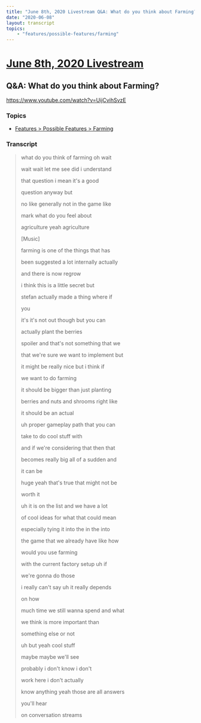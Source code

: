 ```yaml
---
title: "June 8th, 2020 Livestream Q&A: What do you think about Farming?"
date: "2020-06-08"
layout: transcript
topics:
    - "features/possible-features/farming"
---
```

# [June 8th, 2020 Livestream](../2020-06-08.md)
## Q&A: What do you think about Farming?
https://www.youtube.com/watch?v=UijCvihSvzE

### Topics
* [Features > Possible Features > Farming](../topics/features/possible-features/farming.md)

### Transcript

> what do you think of farming oh wait
> 
> wait wait let me see did i understand
> 
> that question i mean it's a good
> 
> question anyway but
> 
> no like generally not in the game like
> 
> mark what do you feel about
> 
> agriculture yeah agriculture
> 
> [Music]
> 
> farming is one of the things that has
> 
> been suggested a lot internally actually
> 
> and there is now regrow
> 
> i think this is a little secret but
> 
> stefan actually made a thing where if
> 
> you
> 
> it's it's not out though but you can
> 
> actually plant the berries
> 
> spoiler and that's not something that we
> 
> that we're sure we want to implement but
> 
> it might be really nice but i think if
> 
> we want to do farming
> 
> it should be bigger than just planting
> 
> berries and nuts and shrooms right like
> 
> it should be an actual
> 
> uh proper gameplay path that you can
> 
> take to do cool stuff with
> 
> and if we're considering that then that
> 
> becomes really big all of a sudden and
> 
> it can be
> 
> huge yeah that's true that might not be
> 
> worth it
> 
> uh it is on the list and we have a lot
> 
> of cool ideas for what that could mean
> 
> especially tying it into the in the into
> 
> the game that we already have like how
> 
> would you use farming
> 
> with the current factory setup uh if
> 
> we're gonna do those
> 
> i really can't say uh it really depends
> 
> on how
> 
> much time we still wanna spend and what
> 
> we think is more important than
> 
> something else or not
> 
> uh but yeah cool stuff
> 
> maybe maybe we'll see
> 
> probably i don't know i don't
> 
> work here i don't actually
> 
> know anything yeah those are all answers
> 
> you'll hear
> 
> on conversation streams
> 
